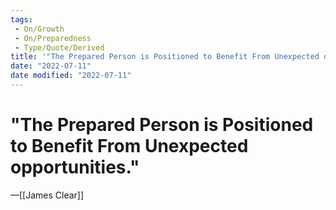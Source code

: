 ```yaml
---
tags:
 - On/Growth
 - On/Preparedness
 - Type/Quote/Derived
title: '"The Prepared Person is Positioned to Benefit From Unexpected opportunities."'
date: "2022-07-11"
date modified: "2022-07-11"
---
```


# "The Prepared Person is Positioned to Benefit From Unexpected opportunities."
—[[James Clear]]
